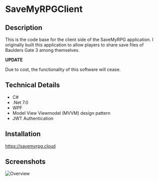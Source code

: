 # SaveMyRPGClient

## Description 

This is the code base for the client side of the SaveMyRPG application. 
I originally built this application to allow players to share save files of Baulders Gate 3 among themselves.

<b>UPDATE</b>

Due to cost, the functionality of this software will cease.

## Technical Details

* C#
* .Net 7.0
* WPF						
* Model View Viewmodel (MVVM) design pattern
* JWT Authentication

## Installation
https://savemyrpg.cloud

## Screenshots

![Overview](https://github.com/bshafer93/SaveMyRPGClient/assets/6563924/7cb2d175-b989-4d9c-b5f8-109423365d94)
